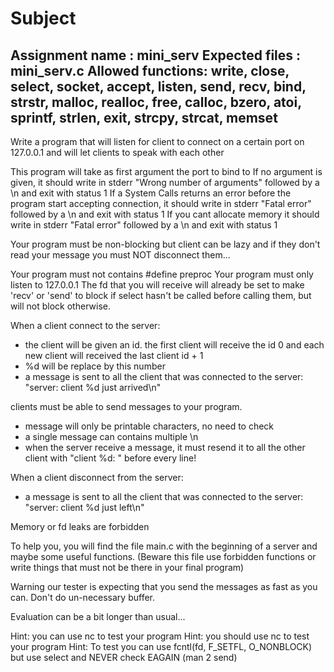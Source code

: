 # Subject

Assignment name  : mini_serv
Expected files   : mini_serv.c
Allowed functions: write, close, select, socket, accept, listen, send, recv, bind, strstr, malloc, realloc, free, calloc, bzero, atoi, sprintf, strlen, exit, strcpy, strcat, memset
--------------------------------------------------------------------------------

Write a program that will listen for client to connect on a certain port on 127.0.0.1 and will let clients to speak with each other

This program will take as first argument the port to bind to
If no argument is given, it should write in stderr "Wrong number of arguments" followed by a \n and exit with status 1
If a System Calls returns an error before the program start accepting connection, it should write in stderr "Fatal error" followed by a \n and exit with status 1
If you cant allocate memory it should write in stderr "Fatal error" followed by a \n and exit with status 1

Your program must be non-blocking but client can be lazy and if they don't read your message you must NOT disconnect them...

Your program must not contains #define preproc
Your program must only listen to 127.0.0.1
The fd that you will receive will already be set to make 'recv' or 'send' to block if select hasn't be called before calling them, but will not block otherwise. 

When a client connect to the server:
- the client will be given an id. the first client will receive the id 0 and each new client will received the last client id + 1
- %d will be replace by this number
- a message is sent to all the client that was connected to the server: "server: client %d just arrived\n"

clients must be able to send messages to your program.
- message will only be printable characters, no need to check
- a single message can contains multiple \n
- when the server receive a message, it must resend it to all the other client with "client %d: " before every line!

When a client disconnect from the server:
- a message is sent to all the client that was connected to the server: "server: client %d just left\n"

Memory or fd leaks are forbidden

To help you, you will find the file main.c with the beginning of a server and maybe some useful functions. (Beware this file use forbidden functions or write things that must not be there in your final program)

Warning our tester is expecting that you send the messages as fast as you can. Don't do un-necessary buffer.

Evaluation can be a bit longer than usual...

Hint: you can use nc to test your program
Hint: you should use nc to test your program
Hint: To test you can use fcntl(fd, F_SETFL, O_NONBLOCK) but use select and NEVER check EAGAIN (man 2 send)

